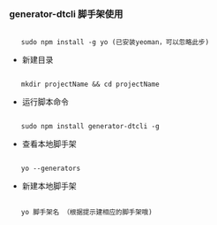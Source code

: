### generator-dtcli 脚手架使用
```

   sudo npm install -g yo (已安装yeoman，可以忽略此步)   

```
* 新建目录
```

   mkdir projectName && cd projectName                  

```
* 运行脚本命令
```

   sudo npm install generator-dtcli -g            

```
* 查看本地脚手架  

```

   yo --generators                                     

```
* 新建本地脚手架

```

   yo 脚手架名 （根据提示建相应的脚手架哦)                    

```
